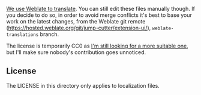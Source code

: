 [We use Weblate to translate](https://hosted.weblate.org/projects/jump-cutter/).
You can still edit these files manually though. If you decide to do so, in order to avoid merge conflicts it's best to base your work on the latest changes, from the Weblate git remote (<https://hosted.weblate.org/git/jump-cutter/extension-ui/>), `weblate-translations` branch.

The license is temporarily CC0 as [I'm still looking for a more suitable one](https://github.com/WofWca/jumpcutter/issues/38), but I'll make sure nobody's contribution goes unnoticed.

## License

The LICENSE in this directory only applies to localization files.
